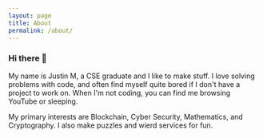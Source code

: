 ```yaml
---
layout: page
title: About
permalink: /about/
---
```


### Hi there 👋

My name is Justin M, a CSE graduate and I like to make stuff. 
I love solving problems with code, and often find myself quite bored if I don't have a project to work on. 
When I'm not coding, you can find me browsing YouTube or sleeping.

My primary interests are Blockchain, Cyber Security, Mathematics, and Cryptography.
I also make puzzles and wierd services for fun.
